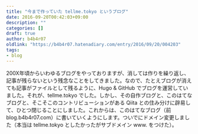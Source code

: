 ```yaml
---
title: "今まで作っていた tellme.tokyo というブログ"
date: 2016-09-20T00:42:03+09:00
description: ""
categories: []
draft: true
author: b4b4r07
oldlink: "https://b4b4r07.hatenadiary.com/entry/2016/09/20/004203"
tags:
- blog
---
```


200X年頃からいわゆるブログをやっておりますが、消しては作りを繰り返し、記事が残らないという残念なことをしてきました。なので、たとえブログが消えても記事がファイルとして残るように、Hugo &amp; GitHub でブログを運営していました。それが、tellme.tokyo でした。しかし、その自作ブログと、このはてなブログと、そこそこのコントリビューションがある Qiita との住み分けに辟易して、ひとつ閉じることにしました。これからは、このはてなブログ（前 blog.b4b4r07.com）に書いていくようにします。ついでにドメイン変更しました（本当は tellme.tokyo としたかったがサブドメイン www. をつけた）。
